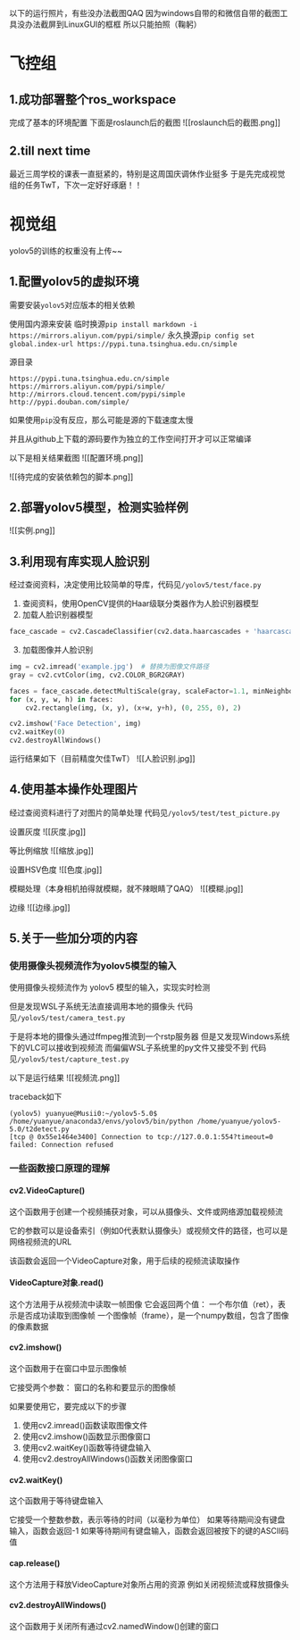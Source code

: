 以下的运行照片，有些没办法截图QAQ
因为windows自带的和微信自带的截图工具没办法截屏到LinuxGUI的框框
所以只能拍照（鞠躬）
# 飞控组
## 1.成功部署整个ros_workspace
完成了基本的环境配置
下面是roslaunch后的截图
![[roslaunch后的截图.png]]

## 2.till next time
最近三周学校的课表一直挺紧的，特别是这周国庆调休作业挺多
于是先完成视觉组的任务TwT，下次一定好好琢磨！！


# 视觉组
yolov5的训练的权重没有上传~~
## 1.配置yolov5的虚拟环境
需要安装`yolov5`对应版本的相关依赖

使用国内源来安装
临时换源`pip install markdown -i https://mirrors.aliyun.com/pypi/simple/`
永久换源`pip config set global.index-url https://pypi.tuna.tsinghua.edu.cn/simple`

源目录
```
https://pypi.tuna.tsinghua.edu.cn/simple
https://mirrors.aliyun.com/pypi/simple/
http://mirrors.cloud.tencent.com/pypi/simple
http://pypi.douban.com/simple/
```

如果使用`pip`没有反应，那么可能是源的下载速度太慢

并且从github上下载的源码要作为独立的工作空间打开才可以正常编译

以下是相关结果截图
![[配置环境.png]]

![[待完成的安装依赖包的脚本.png]]
## 2.部署yolov5模型，检测实验样例

![[实例.png]]

## 3.利用现有库实现人脸识别
经过查阅资料，决定使用比较简单的导库，代码见`/yolov5/test/face.py`

1. 查阅资料，使用OpenCV提供的Haar级联分类器作为人脸识别器模型
2. 加载人脸识别器模型
```python
face_cascade = cv2.CascadeClassifier(cv2.data.haarcascades + 'haarcascade_frontalface_default.xml')
```
3. 加载图像并人脸识别
```python
img = cv2.imread('example.jpg')  # 替换为图像文件路径
gray = cv2.cvtColor(img, cv2.COLOR_BGR2GRAY)

faces = face_cascade.detectMultiScale(gray, scaleFactor=1.1, minNeighbors=5, minSize=(30, 30))
for (x, y, w, h) in faces:
    cv2.rectangle(img, (x, y), (x+w, y+h), (0, 255, 0), 2)

cv2.imshow('Face Detection', img)
cv2.waitKey(0)
cv2.destroyAllWindows()
```

运行结果如下（目前精度欠佳TwT）
![[人脸识别.jpg]]

## 4.使用基本操作处理图片
经过查阅资料进行了对图片的简单处理
代码见`/yolov5/test/test_picture.py`

设置灰度
![[灰度.jpg]]

等比例缩放
![[缩放.jpg]]

设置HSV色度
![[色度.jpg]]

模糊处理（本身相机拍得就模糊，就不辣眼睛了QAQ）
![[模糊.jpg]]

边缘
![[边缘.jpg]]


## 5.关于一些加分项的内容
### 使用摄像头视频流作为yolov5模型的输入
使用摄像头视频流作为 yolov5 模型的输入，实现实时检测

但是发现WSL子系统无法直接调用本地的摄像头
代码见`/yolov5/test/camera_test.py`

于是将本地的摄像头通过ffmpeg推流到一个rstp服务器
但是又发现Windows系统下的VLC可以接收到视频流
而偏偏WSL子系统里的py文件又接受不到
代码见`/yolov5/test/capture_test.py`

以下是运行结果
![[视频流.png]]

traceback如下
```
(yolov5) yuanyue@Musii0:~/yolov5-5.0$ /home/yuanyue/anaconda3/envs/yolov5/bin/python /home/yuanyue/yolov5-5.0/t2detect.py
[tcp @ 0x55e1464e3400] Connection to tcp://127.0.0.1:554?timeout=0 failed: Connection refused
```
### 一些函数接口原理的理解
#### cv2.VideoCapture()
这个函数用于创建一个视频捕获对象，可以从摄像头、文件或网络源加载视频流

它的参数可以是设备索引（例如0代表默认摄像头）或视频文件的路径，也可以是网络视频流的URL

该函数会返回一个VideoCapture对象，用于后续的视频流读取操作

#### VideoCapture对象.read()
这个方法用于从视频流中读取一帧图像
它会返回两个值：
一个布尔值（ret），表示是否成功读取到图像帧
一个图像帧（frame），是一个numpy数组，包含了图像的像素数据

#### cv2.imshow()
这个函数用于在窗口中显示图像帧

它接受两个参数：
窗口的名称和要显示的图像帧

如果要使用它，要完成以下的步骤
1. 使用cv2.imread()函数读取图像文件
2. 使用cv2.imshow()函数显示图像窗口
3. 使用cv2.waitKey()函数等待键盘输入
4. 使用cv2.destroyAllWindows()函数关闭图像窗口
#### cv2.waitKey()
这个函数用于等待键盘输入

它接受一个整数参数，表示等待的时间（以毫秒为单位）
如果等待期间没有键盘输入，函数会返回-1
如果等待期间有键盘输入，函数会返回被按下的键的ASCII码值


#### cap.release()
这个方法用于释放VideoCapture对象所占用的资源
例如关闭视频流或释放摄像头

#### cv2.destroyAllWindows()
这个函数用于关闭所有通过cv2.namedWindow()创建的窗口